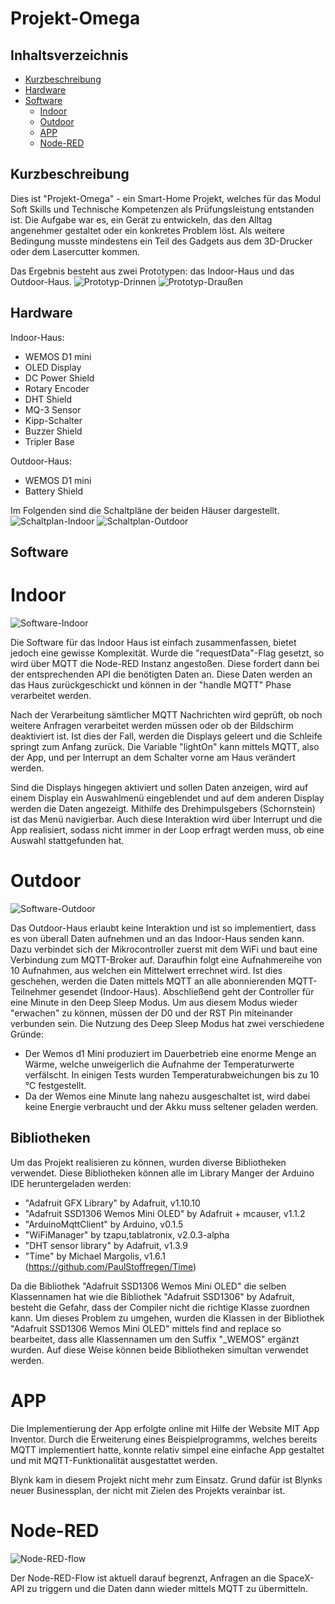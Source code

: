 # Projekt-Omega

## Inhaltsverzeichnis
* [Kurzbeschreibung](#kurzbeschreibung)
* [Hardware](#hardware)
* [Software](#software)
  * [Indoor](#indoor)
  * [Outdoor](#outdoor)
  * [APP](#app)
  * [Node-RED](#node-red)
 
## Kurzbeschreibung
Dies ist "Projekt-Omega" - ein Smart-Home Projekt, welches für das Modul Soft Skills und Technische Kompetenzen als Prüfungsleistung entstanden ist. Die Aufgabe war es, ein Gerät zu entwickeln, das den Alltag angenehmer gestaltet oder ein konkretes Problem löst. Als weitere Bedingung musste mindestens ein Teil des Gadgets aus dem 3D-Drucker oder dem Lasercutter kommen. 

Das Ergebnis besteht aus zwei Prototypen: das Indoor-Haus und das Outdoor-Haus.
![Prototyp-Drinnen](https://wp.uni-oldenburg.de/soft-skills-und-technische-kompetenz-wise20202021-sosepg-13/wp-content/uploads/sites/7451/2021/09/home_v1_1-1024x859.jpg)
![Prototyp-Draußen](https://wp.uni-oldenburg.de/soft-skills-und-technische-kompetenz-wise20202021-sosepg-13/wp-content/uploads/sites/7451/2021/09/small_home_v1_1-1024x904.jpg)


## Hardware
Indoor-Haus:
* WEMOS D1 mini
* OLED Display
* DC Power Shield
* Rotary Encoder
* DHT Shield
* MQ-3 Sensor
* Kipp-Schalter
* Buzzer Shield
* Tripler Base

Outdoor-Haus:
* WEMOS D1 mini
* Battery Shield

Im Folgenden sind die Schaltpläne der beiden Häuser dargestellt.
![Schaltplan-Indoor](https://wp.uni-oldenburg.de/soft-skills-und-technische-kompetenz-wise20202021-sosepg-13/wp-content/uploads/sites/7451/2021/09/Schematic_Normales_Haus-1024x700.png)
![Schaltplan-Outdoor](https://wp.uni-oldenburg.de/soft-skills-und-technische-kompetenz-wise20202021-sosepg-13/wp-content/uploads/sites/7451/2021/09/Schematics_miniHaus-1024x494.png)

## Software
# Indoor
![Software-Indoor](https://wp.uni-oldenburg.de/soft-skills-und-technische-kompetenz-wise20202021-sosepg-13/wp-content/uploads/sites/7451/2021/09/Software-Indoor-Haus-1024x372.png)

Die Software für das Indoor Haus ist einfach zusammenfassen, bietet jedoch eine gewisse Komplexität. Wurde die "requestData"-Flag gesetzt, so wird über MQTT die Node-RED Instanz angestoßen. Diese fordert dann bei der entsprechenden API die benötigten Daten an. Diese Daten werden an das Haus zurückgeschickt und können in der "handle MQTT" Phase verarbeitet werden. 

Nach der Verarbeitung sämtlicher MQTT Nachrichten wird geprüft, ob noch weitere Anfragen verarbeitet werden müssen oder ob der Bildschirm deaktiviert ist. Ist dies der Fall, werden die Displays geleert und die Schleife springt zum Anfang zurück. Die Variable "lightOn" kann mittels MQTT, also der App, und per Interrupt an dem Schalter vorne am Haus verändert werden.

Sind die Displays hingegen aktiviert und sollen Daten anzeigen, wird auf einem Display ein Auswahlmenü eingeblendet und auf dem anderen Display werden die Daten angezeigt. Mithilfe des Drehimpulsgebers (Schornstein) ist das Menü navigierbar. Auch diese Interaktion wird über Interrupt und die App realisiert, sodass nicht immer in der Loop erfragt werden muss, ob eine Auswahl stattgefunden hat.

# Outdoor

![Software-Outdoor](https://wp.uni-oldenburg.de/soft-skills-und-technische-kompetenz-wise20202021-sosepg-13/wp-content/uploads/sites/7451/2021/09/Software-Outdoor-Haus-1024x285.png)

Das Outdoor-Haus erlaubt keine Interaktion und ist so implementiert, dass es von überall Daten aufnehmen und an das Indoor-Haus senden kann. Dazu verbindet sich der Mikrocontroller zuerst mit dem WiFi und baut eine Verbindung zum MQTT-Broker auf. Daraufhin folgt eine Aufnahmereihe von 10 Aufnahmen, aus welchen ein Mittelwert errechnet wird. Ist dies geschehen, werden die Daten mittels MQTT an alle abonnierenden MQTT-Teilnehmer gesendet (Indoor-Haus). Abschließend geht der Controller für eine Minute in den Deep Sleep Modus. Um aus diesem Modus wieder "erwachen" zu können, müssen der D0 und der RST Pin miteinander verbunden sein. Die Nutzung des Deep Sleep Modus hat zwei verschiedene Gründe:

* Der Wemos d1 Mini produziert im Dauerbetrieb eine enorme Menge an Wärme, welche unweigerlich die Aufnahme der Temperaturwerte verfälscht. In einigen Tests wurden Temperaturabweichungen bis zu 10 °C festgestellt.
* Da der Wemos eine Minute lang nahezu ausgeschaltet ist, wird dabei keine Energie verbraucht und der Akku muss seltener geladen werden.


## Bibliotheken
Um das Projekt realisieren zu können, wurden diverse Bibliotheken verwendet. Diese Bibliotheken können alle im Library Manger der Arduino IDE heruntergeladen werden:


- "Adafruit GFX Library" by Adafruit, v1.10.10
- "Adafruit SSD1306 Wemos Mini OLED" by Adafruit + mcauser, v1.1.2
- "ArduinoMqttClient" by Arduino, v0.1.5
- "WiFiManager" by tzapu,tablatronix, v2.0.3-alpha
- "DHT sensor library" by Adafruit, v1.3.9
- "Time" by Michael Margolis, v1.6.1 (https://github.com/PaulStoffregen/Time)



<p>Da die Bibliothek "Adafruit SSD1306 Wemos Mini OLED" die selben Klassennamen hat wie die Bibliothek "Adafruit SSD1306" by Adafruit, besteht die Gefahr, dass der Compiler nicht die richtige Klasse zuordnen kann. Um dieses Problem zu umgehen, wurden die Klassen in der Bibliothek "Adafruit SSD1306 Wemos Mini OLED" mittels find and replace so bearbeitet, dass alle Klassennamen um den Suffix "_WEMOS" ergänzt wurden. Auf diese Weise können beide Bibliotheken simultan verwendet werden.


# APP

Die Implementierung der App erfolgte online mit Hilfe der Website MIT App Inventor. Durch die Erweiterung eines Beispielprogramms, welches bereits MQTT implementiert hatte, konnte relativ simpel eine einfache App gestaltet und mit MQTT-Funktionalität ausgestattet werden.

Blynk kam in diesem Projekt nicht mehr zum Einsatz. Grund dafür ist Blynks neuer Businessplan, der nicht mit Zielen des Projekts verainbar ist.

# Node-RED

![Node-RED-flow](https://wp.uni-oldenburg.de/soft-skills-und-technische-kompetenz-wise20202021-sosepg-13/wp-content/uploads/sites/7451/2021/09/Node-RED-flow-1024x211.png)

Der Node-RED-Flow ist aktuell darauf begrenzt, Anfragen an die SpaceX-API zu triggern und die Daten dann wieder mittels MQTT zu übermitteln.
















